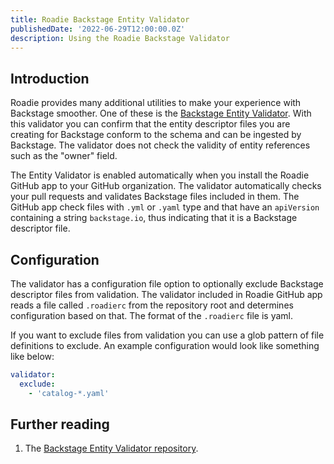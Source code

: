 ```yaml
---
title: Roadie Backstage Entity Validator
publishedDate: '2022-06-29T12:00:00.0Z'
description: Using the Roadie Backstage Validator
---
```


## Introduction

Roadie provides many additional utilities to make your experience with Backstage smoother. One of these is the [Backstage Entity Validator](https://github.com/RoadieHQ/backstage-entity-validator). With this validator you can confirm that the entity descriptor files you are creating for Backstage conform to the schema and can be ingested by Backstage. The validator does not check the validity of entity references such as the "owner" field.

The Entity Validator is enabled automatically when you install the Roadie GitHub app to your GitHub organization. The validator automatically checks your pull requests and validates Backstage files included in them. The GitHub app check files with `.yml` or `.yaml` type and that have an `apiVersion` containing a string `backstage.io`, thus indicating that it is a Backstage descriptor file.

## Configuration

The validator has a configuration file option to optionally exclude Backstage descriptor files from validation. The validator included in Roadie GitHub app reads a file called `.roadierc` from the repository root and determines configuration based on that. The format of the `.roadierc` file is yaml. 

If you want to exclude files from validation you can use a glob pattern of file definitions to exclude. An example configuration would look like something like below:

```yaml
validator:
  exclude:
    - 'catalog-*.yaml'
```

## Further reading

1. The [Backstage Entity Validator repository](https://github.com/RoadieHQ/backstage-entity-validator).

